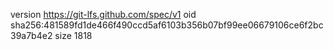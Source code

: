 version https://git-lfs.github.com/spec/v1
oid sha256:481589fd1de466f490ccd5af6103b356b07bf99ee06679106ce6f2bc39a7b4e2
size 1818
